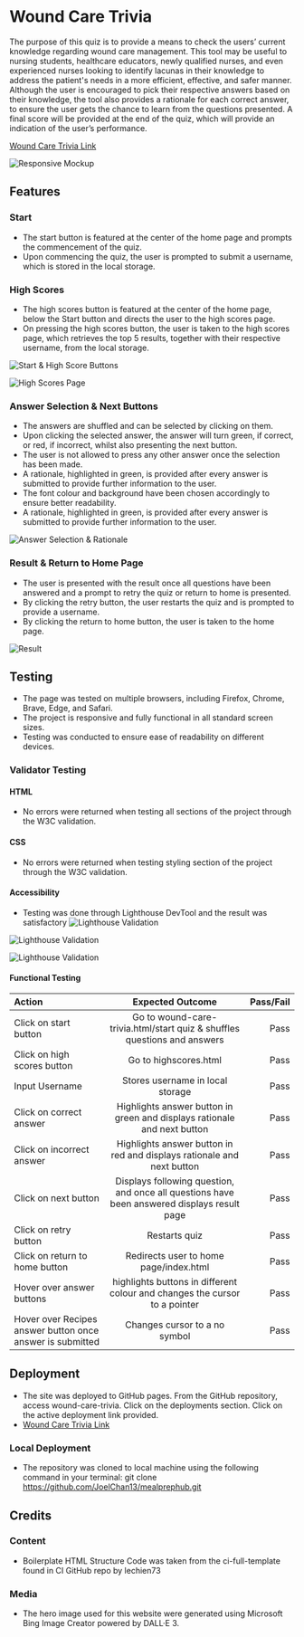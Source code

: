# Wound Care Trivia
The purpose of this quiz is to provide a means to check the users’ current knowledge regarding wound care management. This tool may be useful to nursing students, healthcare educators, newly qualified nurses, and even experienced nurses looking to identify lacunas in their knowledge to address the patient's needs in a more efficient, effective, and safer manner. Although the user is encouraged to pick their respective answers based on their knowledge, the tool also provides a rationale for each correct answer, to ensure the user gets the chance to learn from the questions presented. A final score will be provided at the end of the quiz, which will provide an indication of the user’s performance.

[Wound Care Trivia Link](https://joelchan13.github.io/wound-care-trivia/)

![Responsive Mockup]( https://github.com/JoelChan13/wound-care-trivia/blob/main/assets/images/wound-care-trivia-index-mockup.jpg)

## Features

### Start
- The start button is featured at the center of the home page and prompts the commencement of the quiz.
- Upon commencing the quiz, the user is prompted to submit a username, which is stored in the local storage.

### High Scores
- The high scores button is featured at the center of the home page, below the Start button and directs the user to the high scores page.
- On pressing the high scores button, the user is taken to the high scores page, which retrieves the top 5 results, together with their respective username, from the local storage.

![Start & High Score Buttons](https://github.com/JoelChan13/wound-care-trivia/blob/main/assets/images/wound-care-trivia-index-mockup.jpg)

![High Scores Page]( https://github.com/JoelChan13/wound-care-trivia/blob/main/assets/images/wound-care-trivia-highscores-mockup.png)

### Answer Selection & Next Buttons
- The answers are shuffled and can be selected by clicking on them.
- Upon clicking the selected answer, the answer will turn green, if correct, or red, if incorrect, whilst also presenting the next button.
- The user is not allowed to press any other answer once the selection has been made.
- A rationale, highlighted in green, is provided after every answer is submitted to provide further information to the user.
- The font colour and background have been chosen accordingly to ensure better readability.
- A rationale, highlighted in green, is provided after every answer is submitted to provide further information to the user.

![Answer Selection & Rationale]( https://github.com/JoelChan13/wound-care-trivia/blob/main/assets/images/wound-care-trivia-answer-mockup.png)

### Result & Return to Home Page
- The user is presented with the result once all questions have been answered and a prompt to retry the quiz or return to home is presented.
- By clicking the retry button, the user restarts the quiz and is prompted to provide a username.
- By clicking the return to home button, the user is taken to the home page.

![Result]( https://github.com/JoelChan13/wound-care-trivia/blob/main/assets/images/wound-care-trivia-result-mockup.jpg)

## Testing
- The page was tested on multiple browsers, including Firefox, Chrome, Brave, Edge, and Safari.
- The project is responsive and fully functional in all standard screen sizes.
- Testing was conducted to ensure ease of readability on different devices.

### Validator Testing
#### HTML
- No errors were returned when testing all sections of the project through the W3C validation.
#### CSS  
- No errors were returned when testing styling section of the project through the W3C validation.
#### Accessibility
- Testing was done through Lighthouse DevTool and the result was satisfactory
![Lighthouse Validation](https://github.com/JoelChan13/wound-care-trivia/blob/main/assets/images/lighthouse-result-1.jpg)

![Lighthouse Validation](https://github.com/JoelChan13/wound-care-trivia/blob/main/assets/images/lighthouse-result-2.jpg)

![Lighthouse Validation](https://github.com/JoelChan13/wound-care-trivia/blob/main/assets/images/lighthouse-result-3.jpg)

#### Functional Testing
| Action  | Expected Outcome  | Pass/Fail |
| :------------ |:---------------:| -----:|
| Click on start button| Go to wound-care-trivia.html/start quiz & shuffles questions and answers        |    Pass |
| Click on high scores button | Go to highscores.html        |    Pass |
| Input Username | Stores username in local storage        |    Pass |
| Click on correct answer | Highlights answer button in green and displays rationale and next button        |    Pass |
| Click on incorrect answer | Highlights answer button in red and displays rationale and next button        |    Pass |
| Click on next button | Displays following question, and once all questions have been answered displays result page        |    Pass |
| Click on retry button | Restarts quiz        |    Pass |
| Click on return to home button | Redirects user to home page/index.html        |    Pass |
| Hover over answer buttons | highlights buttons in different colour and changes the cursor to a pointer        |    Pass |
| Hover over Recipes answer button once answer is submitted | Changes cursor to a no symbol         |    Pass |

## Deployment
- The site was deployed to GitHub pages. From the GitHub repository, access wound-care-trivia. Click on the deployments section. Click on the active deployment link provided.
- [Wound Care Trivia Link](https://joelchan13.github.io/wound-care-trivia/)

### Local Deployment
- The repository was cloned to local machine using the following command in your terminal: git clone <https://github.com/JoelChan13/mealprephub.git>

## Credits

### Content
- Boilerplate HTML Structure Code was taken from the ci-full-template found in CI GitHub repo by lechien73

### Media
- The hero image used for this website were generated using Microsoft Bing Image Creator powered by DALL·E 3.